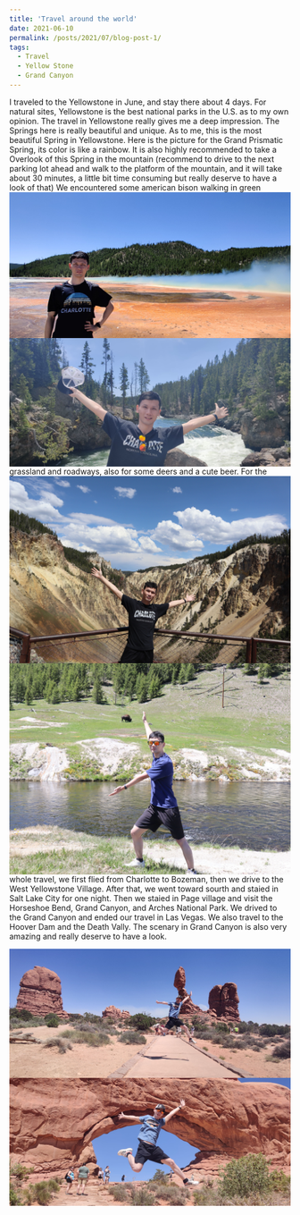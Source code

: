 ```yaml
---
title: 'Travel around the world'
date: 2021-06-10
permalink: /posts/2021/07/blog-post-1/
tags:
  - Travel
  - Yellow Stone
  - Grand Canyon
---
```

I traveled to the Yellowstone in June, and stay there about 4 days. For natural sites, Yellowstone is the best national parks in the U.S. as to my own opinion. 
The travel in Yellowstone really gives me a deep impression. The Springs here is really beautiful and unique. As to me, this is the most beautiful Spring in Yellowstone.
Here is the picture for the Grand Prismatic Spring, its color is like a rainbow. It is also highly recommended to take a Overlook of this Spring in the mountain (recommend to drive to the next parking lot ahead and walk to the platform of the mountain, and it will take about 30 minutes, a little bit time consuming but really deserve to have a look of that)
<img src="/images/post2021/IMG_20210607_123700__01.jpg"
     alt="1"
     style="float: left; margin-right: 20px;" />
<img src="/images/post2021/IMG_20210608_135933.jpg"
     alt="2"
     style="float: left; margin-right: 20px;" />
 We encountered some american bison walking in green grassland and roadways, also for some deers and a cute beer.
<img src="/images/post2021/IMG_3229.jpg"
 alt="5"
 style="float: left; margin-right: 20px;" /> 
<img src="/images/post2021/IMG_3551.jpg"
 alt="6"
 style="float: left; margin-right: 50px;" /> 
 For the whole travel, we first flied from Charlotte to Bozeman, then we drive to the West Yellowstone Village. After that, we went toward sourth and staied in Salt Lake City for one night. Then we staied in Page village and visit the Horseshoe Bend, Grand Canyon, and Arches National Park. 
 We drived to the Grand Canyon and ended our travel in Las Vegas. We also travel to the Hoover Dam and the Death Vally. The scenary in Grand Canyon is also very amazing and really deserve to have a look. 
 
 <img src="/images/post2021/IMG_20210610_144903.jpg"
   alt="3"
   style="float: left; margin-right: 20px;" />
 <img src="/images/post2021/IMG_20210610_153833.jpg"
   alt="4"
   style="float: left; margin-right: 20px;" /> 

     
